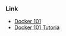 ### Link
- [Docker 101](https://github.com/Citrix-TechSpecialist/Docker-101)
- [Docker 101 Tutoria](https://www.docker.com/101-tutorial)
